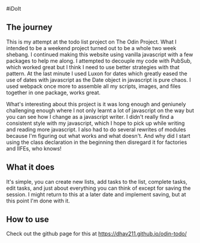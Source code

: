 #iDoIt

## The journey

This is my attempt at the todo list project on The Odin Project. What I intended to be a weekend project turned out to be a whole two week shebang. I continued making this website using vanilla javascript with a few packages to help me along. I attempted to decouple my code with PubSub, which worked great but I think I need to use better strategies with that pattern. At the last minute I used Luxon for dates which greatly eased the use of dates with javascript as the Date object in javascript is pure chaos. I used webpack once more to assemble all my scripts, images, and files together in one package, works great.

What's interesting about this project is it was long enough and geniunely challenging enough where I not only learnt a lot of javascript on the way but you can see how I change as a javascript writer. I didn't really find a consistent style with my javascript, which I hope to pick up while writing and reading more javascript. I also had to do several rewrites of modules because I'm figuring out what works and what doesn't. And why did I start using the class declaration in the beginning then disregard it for factories and IIFEs, who knows!

## What it does

It's simple, you can create new lists, add tasks to the list, complete tasks, edit tasks, and just about everything you can think of except for saving the session. I might return to this at a later date and implement saving, but at this point I'm done with it.

## How to use

Check out the github page for this at https://dhav211.github.io/odin-todo/
